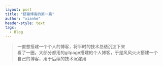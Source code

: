 ```yaml
---
layout: post
title: "搭建博客的第一篇"
author: "xianhe"
header-style: text
tags:
  - Blog
---
```

       
> 一直想搭建一个个人的博客，将平时的技术总结沉淀下来     
看了一圈，大部分都用的gitpage搭建的个人博客，于是风风火火搭建一个自己的博客，用于后续的技术沉淀用
